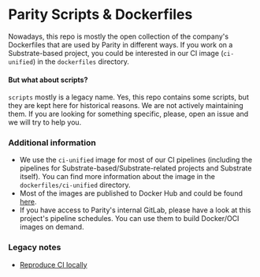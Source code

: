 # Parity Scripts & Dockerfiles

Nowadays, this repo is mostly the open collection of the company's Dockerfiles that are used by Parity in different ways. If you work on a Substrate-based project, you could be interested in our CI image (`ci-unified`) in the `dockerfiles` directory.

#### But what about scripts?

`scripts` mostly is a legacy name. Yes, this repo contains some scripts, but they are kept here for historical reasons. We are not actively maintaining them. If you are looking for something specific, please, open an issue and we will try to help you.

### Additional information

* We use the `ci-unified` image for most of our CI pipelines (including the pipelines for Substrate-based/Substrate-related projects and Substrate itself). You can find more information about the image in the `dockerfiles/ci-unified` directory.
* Most of the images are published to Docker Hub and could be found [here](https://hub.docker.com/u/paritytech).
* If you have access to Parity's internal GitLab, please have a look at this project's pipeline schedules. You can use them to build Docker/OCI images on demand.

### Legacy notes

* [Reproduce CI locally](https://github.com/paritytech/scripts/blob/master/docs/legacy/reproduce_ci_locally.md)
